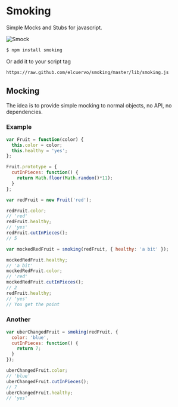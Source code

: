 # Smoking
Simple Mocks and Stubs for javascript.

![Smock](http://www.omerique.net/polavide/rec_polavide0708/edilim/hie_hue_hui_hum/misrecursos/humo.gif)

```bash
$ npm install smoking
```

Or add it to your script tag

```html
https://raw.github.com/elcuervo/smoking/master/lib/smoking.js
```

## Mocking

The idea is to provide simple mocking to normal objects, no API, no
dependencies.

### Example

```javascript
var Fruit = function(color) {
  this.color = color;
  this.healthy = 'yes';
};

Fruit.prototype = {
  cutInPieces: function() {
    return Math.floor(Math.random()*11);
  }
};

var redFruit = new Fruit('red');

redFruit.color;
// 'red'
redFruit.healthy;
// 'yes'
redFruit.cutInPieces();
// 5

var mockedRedFruit = smoking(redFruit, { healthy: 'a bit' });

mockedRedFruit.healthy;
// 'a bit'
mockedRedFruit.color;
// 'red'
mockedRedFruit.cutInPieces();
// 2
redFruit.healthy;
// 'yes'
// You get the point
```

### Another

```javascript
var uberChangedFruit = smoking(redFruit, {
  color: 'blue',
  cutInPieces: function() {
    return 7;
  }
});

uberChangedFruit.color;
// 'blue'
uberChangedFruit.cutInPieces();
// 7
uberChangedFruit.healthy;
// 'yes'
```
